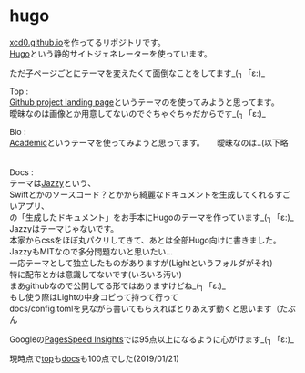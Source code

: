 # hugo

[xcd0.github.io](https://xcd0.github.io)を作ってるリポジトリです。  
[Hugo](https://gohugo.io)という静的サイトジェネレーターを使っています。  

ただ子ページごとにテーマを変えたくて面倒なことをしてます\_(┐「ε:)\_  

Top  :  
[Github project landing page](https://github.com/nsomar/github-project-landing-page)というテーマのを使ってみようと思ってます。  
曖昧なのは画像とか用意してないのでぐちゃぐちゃだからです_(┐「ε:)_  

Bio  :  
[Academic](https://sourcethemes.com/academic/)というテーマを使ってみようと思ってます。 　
曖昧なのは..(以下略 　

Docs :  
テーマは[Jazzy](https://github.com/realm/jazzy)という、  
Swiftとかのソースコード？とかから綺麗なドキュメントを生成してくれるすごいアプリ、  
の「生成したドキュメント」をお手本にHugoのテーマを作っています\_(┐「ε:)\_  
Jazzyはテーマじゃないです。  
本家からcssをほぼ丸パクリしてきて、あとは全部Hugo向けに書きました。  
JazzyもMITなので多分問題ないと思いたい...  
一応テーマとして独立したものがありますが(Lightというフォルダがそれ)  
特に配布とかは意識してないです(いろいろ汚い)  
まあgithubなので公開してる形ではありますけどね\_(┐「ε:)\_  
もし使う際はLightの中身コピって持って行って  
docs/config.tomlを見ながら書いてもらえればとりあえず動くと思います（たぶん

Googleの[PagesSpeed Insights](https://developers.google.com/speed/pagespeed/insights/)では95点以上になるように心がけます_(┐「ε:)_  

現時点で[top](https://developers.google.com/speed/pagespeed/insights/?url=https%3A%2F%2Fxcd0.github.io%2F)も[docs](https://developers.google.com/speed/pagespeed/insights/?url=https%3A%2F%2Fxcd0.github.io%2Fdocs%2F)も100点でした(2019/01/21)  

